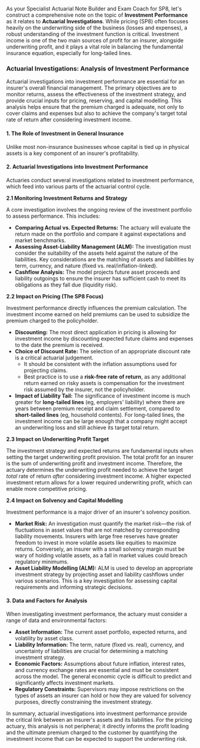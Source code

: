 As your Specialist Actuarial Note Builder and Exam Coach for SP8, let's construct a comprehensive note on the topic of **Investment Performance** as it relates to **Actuarial Investigations**. While pricing (SP8) often focuses heavily on the underwriting side of the business (losses and expenses), a robust understanding of the investment function is critical. Investment income is one of the two main sources of profit for an insurer, alongside underwriting profit, and it plays a vital role in balancing the fundamental insurance equation, especially for long-tailed lines.

### **Actuarial Investigations: Analysis of Investment Performance**

Actuarial investigations into investment performance are essential for an insurer's overall financial management. The primary objectives are to monitor returns, assess the effectiveness of the investment strategy, and provide crucial inputs for pricing, reserving, and capital modelling. This analysis helps ensure that the premium charged is adequate, not only to cover claims and expenses but also to achieve the company's target total rate of return after considering investment income.

#### **1\. The Role of Investment in General Insurance**

Unlike most non-insurance businesses whose capital is tied up in physical assets is a key component of an insurer's profitability.

#### **2\. Actuarial Investigations into Investment Performance**

Actuaries conduct several investigations related to investment performance, which feed into various parts of the actuarial control cycle.

**2.1 Monitoring Investment Returns and Strategy**

A core investigation involves the ongoing review of the investment portfolio to assess performance. This includes:

* **Comparing Actual vs. Expected Returns:** The actuary will evaluate the return made on the portfolio and compare it against expectations and market benchmarks.  
* **Assessing Asset-Liability Management (ALM):** The investigation must consider the suitability of the assets held against the nature of the liabilities. Key considerations are the matching of assets and liabilities by term, currency, and nature (fixed vs. real/inflation-linked).  
* **Cashflow Analysis:** The model projects future asset proceeds and liability outgoings to ensure the insurer has sufficient cash to meet its obligations as they fall due (liquidity risk).

**2.2 Impact on Pricing (The SP8 Focus)**

Investment performance directly influences the premium calculation. The investment income earned on held premiums can be used to subsidize the premium charged to the policyholder.

* **Discounting:** The most direct application in pricing is allowing for investment income by discounting expected future claims and expenses to the date the premium is received.  
* **Choice of Discount Rate:** The selection of an appropriate discount rate is a critical actuarial judgement.  
  * It should be consistent with the inflation assumptions used for projecting claims.  
  * Best practice is to use a **risk-free rate of return**, as any additional return earned on risky assets is compensation for the investment risk assumed by the insurer, not the policyholder.  
* **Impact of Liability Tail:** The significance of investment income is much greater for **long-tailed lines** (eg, employers' liability) where there are years between premium receipt and claim settlement, compared to **short-tailed lines** (eg, household contents). For long-tailed lines, the investment income can be large enough that a company might accept an underwriting loss and still achieve its target total return.

**2.3 Impact on Underwriting Profit Target**

The investment strategy and expected returns are fundamental inputs when setting the target underwriting profit provision. The total profit for an insurer is the sum of underwriting profit and investment income. Therefore, the actuary determines the underwriting profit needed to achieve the target *total* rate of return *after* considering investment income. A higher expected investment return allows for a lower required underwriting profit, which can enable more competitive pricing.

**2.4 Impact on Solvency and Capital Modelling**

Investment performance is a major driver of an insurer's solvency position.

* **Market Risk:** An investigation must quantify the market risk—the risk of fluctuations in asset values that are not matched by corresponding liability movements. Insurers with large free reserves have greater freedom to invest in more volatile assets like equities to maximize returns. Conversely, an insurer with a small solvency margin must be wary of holding volatile assets, as a fall in market values could breach regulatory minimums.  
* **Asset Liability Modelling (ALM):** ALM is used to develop an appropriate investment strategy by projecting asset and liability cashflows under various scenarios. This is a key investigation for assessing capital requirements and informing strategic decisions.

#### **3\. Data and Factors for Analysis**

When investigating investment performance, the actuary must consider a range of data and environmental factors:

* **Asset Information:** The current asset portfolio, expected returns, and volatility by asset class.  
* **Liability Information:** The term, nature (fixed vs. real), currency, and uncertainty of liabilities are crucial for determining a matching investment strategy.  
* **Economic Factors:** Assumptions about future inflation, interest rates, and currency exchange rates are essential and must be consistent across the model. The general economic cycle is difficult to predict and significantly affects investment markets.  
* **Regulatory Constraints:** Supervisors may impose restrictions on the types of assets an insurer can hold or how they are valued for solvency purposes, directly constraining the investment strategy.

In summary, actuarial investigations into investment performance provide the critical link between an insurer's assets and its liabilities. For the pricing actuary, this analysis is not peripheral; it directly informs the profit loading and the ultimate premium charged to the customer by quantifying the investment income that can be expected to support the underwriting risk.

